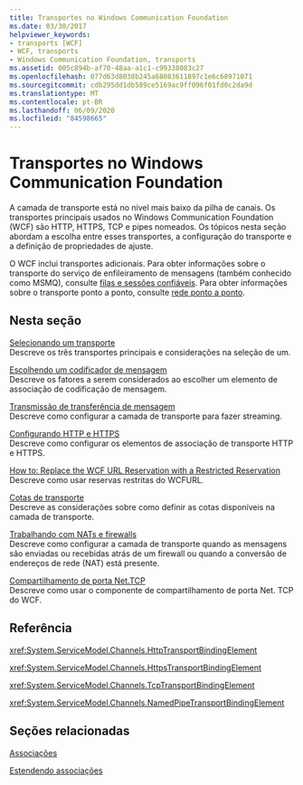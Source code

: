 ```yaml
---
title: Transportes no Windows Communication Foundation
ms.date: 03/30/2017
helpviewer_keywords:
- transports [WCF]
- WCF, transports
- Windows Communication Foundation, transports
ms.assetid: 005c894b-af70-48aa-a1c1-c99338083c27
ms.openlocfilehash: 077d63d8038b245a68083611897c1e6c68971071
ms.sourcegitcommit: cdb295dd1db589ce5169ac9ff096f01fd0c2da9d
ms.translationtype: MT
ms.contentlocale: pt-BR
ms.lasthandoff: 06/09/2020
ms.locfileid: "84598665"
---
```

# <a name="transports-in-windows-communication-foundation"></a>Transportes no Windows Communication Foundation
A camada de transporte está no nível mais baixo da pilha de canais. Os transportes principais usados no Windows Communication Foundation (WCF) são HTTP, HTTPS, TCP e pipes nomeados. Os tópicos nesta seção abordam a escolha entre esses transportes, a configuração do transporte e a definição de propriedades de ajuste.  
  
 O WCF inclui transportes adicionais. Para obter informações sobre o transporte do serviço de enfileiramento de mensagens (também conhecido como MSMQ), consulte [filas e sessões confiáveis](queues-and-reliable-sessions.md). Para obter informações sobre o transporte ponto a ponto, consulte [rede ponto a ponto](peer-to-peer-networking.md).  
  
## <a name="in-this-section"></a>Nesta seção  
 [Selecionando um transporte](choosing-a-transport.md)  
 Descreve os três transportes principais e considerações na seleção de um.  
  
 [Escolhendo um codificador de mensagem](choosing-a-message-encoder.md)  
 Descreve os fatores a serem considerados ao escolher um elemento de associação de codificação de mensagem.  
  
 [Transmissão de transferência de mensagem](streaming-message-transfer.md)  
 Descreve como configurar a camada de transporte para fazer streaming.  
  
 [Configurando HTTP e HTTPS](configuring-http-and-https.md)  
 Descreve como configurar os elementos de associação de transporte HTTP e HTTPS.  
  
 [How to: Replace the WCF URL Reservation with a Restricted Reservation](how-to-replace-the-wcf-url-reservation-with-a-restricted-reservation.md)  
 Descreve como usar reservas restritas do WCFURL.  
  
 [Cotas de transporte](transport-quotas.md)  
 Descreve as considerações sobre como definir as cotas disponíveis na camada de transporte.  
  
 [Trabalhando com NATs e firewalls](working-with-nats-and-firewalls.md)  
 Descreve como configurar a camada de transporte quando as mensagens são enviadas ou recebidas atrás de um firewall ou quando a conversão de endereços de rede (NAT) está presente.  
  
 [Compartilhamento de porta Net.TCP](net-tcp-port-sharing.md)  
 Descreve como usar o componente de compartilhamento de porta Net. TCP do WCF.  
  
## <a name="reference"></a>Referência  
 <xref:System.ServiceModel.Channels.HttpTransportBindingElement>  
  
 <xref:System.ServiceModel.Channels.HttpsTransportBindingElement>  
  
 <xref:System.ServiceModel.Channels.TcpTransportBindingElement>  
  
 <xref:System.ServiceModel.Channels.NamedPipeTransportBindingElement>  
  
## <a name="related-sections"></a>Seções relacionadas  
 [Associações](bindings.md)  
  
 [Estendendo associações](../extending/extending-bindings.md)
